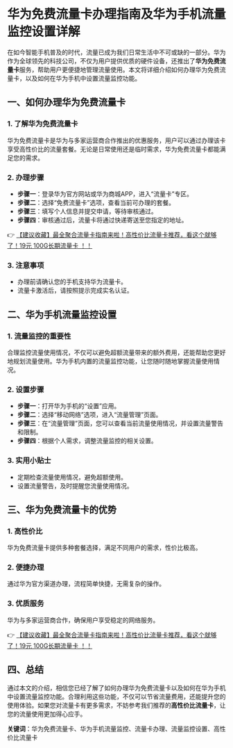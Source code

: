# 华为免费流量卡办理指南及华为手机流量监控设置详解

在如今智能手机普及的时代，流量已成为我们日常生活中不可或缺的一部分。华为作为全球领先的科技公司，不仅为用户提供优质的硬件设备，还推出了**华为免费流量卡**服务，帮助用户更便捷地管理流量使用。本文将详细介绍如何办理华为免费流量卡，以及如何在华为手机中设置流量监控功能。

## 一、如何办理华为免费流量卡

### 1. 了解华为免费流量卡
华为免费流量卡是华为与多家运营商合作推出的优惠服务，用户可以通过办理该卡享受高性价比的流量套餐。无论是日常使用还是临时需求，华为免费流量卡都能满足您的需求。

### 2. 办理步骤
- **步骤一**：登录华为官方网站或华为商城APP，进入“流量卡”专区。
- **步骤二**：选择“免费流量卡”选项，查看当前可办理的套餐。
- **步骤三**：填写个人信息并提交申请，等待审核通过。
- **步骤四**：审核通过后，流量卡将通过快递寄送至您指定的地址。

👉 [【建议收藏】最全聚合流量卡指南来啦！高性价比流量卡推荐，看这个就够了！19元 100G长期流量卡 ！！](https://bit.ly/Liuliangka)

### 3. 注意事项
- 办理前请确认您的手机支持华为流量卡。
- 流量卡激活后，请按照提示完成实名认证。

## 二、华为手机流量监控设置

### 1. 流量监控的重要性
合理监控流量使用情况，不仅可以避免超额流量带来的额外费用，还能帮助您更好地规划流量使用。华为手机内置的流量监控功能，让您随时随地掌握流量使用情况。

### 2. 设置步骤
- **步骤一**：打开华为手机的“设置”应用。
- **步骤二**：选择“移动网络”选项，进入“流量管理”页面。
- **步骤三**：在“流量管理”页面，您可以查看当前流量使用情况，并设置流量警告和限制。
- **步骤四**：根据个人需求，调整流量监控的相关设置。

### 3. 实用小贴士
- 定期检查流量使用情况，避免超额使用。
- 设置流量警告，及时提醒您流量使用情况。

## 三、华为免费流量卡的优势

### 1. 高性价比
华为免费流量卡提供多种套餐选择，满足不同用户的需求，性价比极高。

### 2. 便捷办理
通过华为官方渠道办理，流程简单快捷，无需复杂的操作。

### 3. 优质服务
华为与多家运营商合作，确保用户享受稳定的网络服务。

👉 [【建议收藏】最全聚合流量卡指南来啦！高性价比流量卡推荐，看这个就够了！19元 100G长期流量卡 ！！](https://bit.ly/Liuliangka)

## 四、总结

通过本文的介绍，相信您已经了解了如何办理华为免费流量卡以及如何在华为手机中设置流量监控功能。合理利用这些功能，不仅可以节省流量费用，还能提升您的使用体验。如果您对流量卡有更多需求，不妨参考我们推荐的**高性价比流量卡**，让您的流量使用更加得心应手。

**关键词**：华为免费流量卡、华为手机流量监控、流量卡办理、流量监控设置、高性价比流量卡